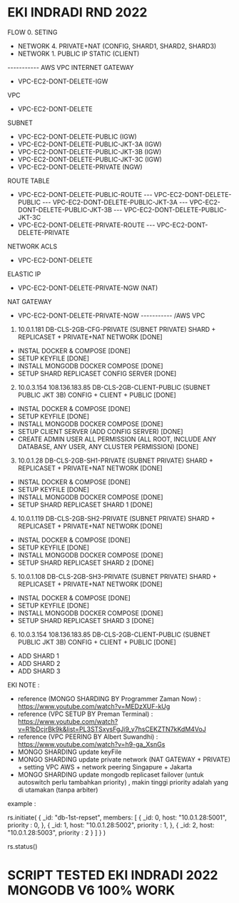 # EKI INDRADI RND 2022

FLOW
0. SETING 
- NETWORK 4. PRIVATE+NAT (CONFIG, SHARD1, SHARD2, SHARD3)
- NETWORK 1. PUBLIC IP STATIC (CLIENT)

----------- AWS VPC
INTERNET GATEWAY 
- VPC-EC2-DONT-DELETE-IGW

VPC 
- VPC-EC2-DONT-DELETE 

SUBNET
- VPC-EC2-DONT-DELETE-PUBLIC (IGW)
- VPC-EC2-DONT-DELETE-PUBLIC-JKT-3A (IGW)
- VPC-EC2-DONT-DELETE-PUBLIC-JKT-3B (IGW)
- VPC-EC2-DONT-DELETE-PUBLIC-JKT-3C (IGW)
- VPC-EC2-DONT-DELETE-PRIVATE (NGW)

ROUTE TABLE
- VPC-EC2-DONT-DELETE-PUBLIC-ROUTE
--- VPC-EC2-DONT-DELETE-PUBLIC
--- VPC-EC2-DONT-DELETE-PUBLIC-JKT-3A
--- VPC-EC2-DONT-DELETE-PUBLIC-JKT-3B
--- VPC-EC2-DONT-DELETE-PUBLIC-JKT-3C
- VPC-EC2-DONT-DELETE-PRIVATE-ROUTE
--- VPC-EC2-DONT-DELETE-PRIVATE

NETWORK ACLS
- VPC-EC2-DONT-DELETE

ELASTIC IP
- VPC-EC2-DONT-DELETE-PRIVATE-NGW (NAT)

NAT GATEWAY
- VPC-EC2-DONT-DELETE-PRIVATE-NGW
----------- /AWS VPC

1. 10.0.1.181 DB-CLS-2GB-CFG-PRIVATE (SUBNET PRIVATE) SHARD + REPLICASET + PRIVATE+NAT NETWORK [DONE] 
- INSTAL DOCKER & COMPOSE [DONE] 
- SETUP KEYFILE [DONE] 
- INSTALL MONGODB DOCKER COMPOSE [DONE]
- SETUP SHARD REPLICASET CONFIG SERVER [DONE] 
2. 10.0.3.154 108.136.183.85 DB-CLS-2GB-CLIENT-PUBLIC (SUBNET PUBLIC JKT 3B) CONFIG + CLIENT + PUBLIC [DONE]
- INSTAL DOCKER & COMPOSE [DONE] 
- SETUP KEYFILE [DONE] 
- INSTALL MONGODB DOCKER COMPOSE [DONE]
- SETUP CLIENT SERVER (ADD CONFIG SERVER) [DONE] 
- CREATE ADMIN USER ALL PERMISSION (ALL ROOT, INCLUDE ANY DATABASE, ANY USER, ANY CLUSTER PERMISSION) [DONE] 
3. 10.0.1.28 DB-CLS-2GB-SH1-PRIVATE (SUBNET PRIVATE) SHARD + REPLICASET + PRIVATE+NAT NETWORK [DONE]
- INSTAL DOCKER & COMPOSE [DONE] 
- SETUP KEYFILE [DONE] 
- INSTALL MONGODB DOCKER COMPOSE [DONE]
- SETUP SHARD REPLICASET SHARD 1 [DONE] 
4. 10.0.1.119 DB-CLS-2GB-SH2-PRIVATE (SUBNET PRIVATE) SHARD + REPLICASET + PRIVATE+NAT NETWORK [DONE] 
- INSTAL DOCKER & COMPOSE [DONE] 
- SETUP KEYFILE [DONE] 
- INSTALL MONGODB DOCKER COMPOSE [DONE]
- SETUP SHARD REPLICASET SHARD 2 [DONE] 
5. 10.0.1.108 DB-CLS-2GB-SH3-PRIVATE (SUBNET PRIVATE) SHARD + REPLICASET + PRIVATE+NAT NETWORK [DONE] 
- INSTAL DOCKER & COMPOSE [DONE] 
- SETUP KEYFILE [DONE] 
- INSTALL MONGODB DOCKER COMPOSE [DONE]
- SETUP SHARD REPLICASET SHARD 3 [DONE] 
6. 10.0.3.154 108.136.183.85 DB-CLS-2GB-CLIENT-PUBLIC (SUBNET PUBLIC JKT 3B) CONFIG + CLIENT + PUBLIC [DONE] 
- ADD SHARD 1
- ADD SHARD 2
- ADD SHARD 3


EKI NOTE :

- reference (MONGO SHARDING BY Programmer Zaman Now) : https://www.youtube.com/watch?v=MEDzXUF-kUg 
- reference (VPC SETUP BY Preman Terminal) :  https://www.youtube.com/watch?v=R1bDcjrBk9k&list=PL3STSxysFgJi9_y7hsCEKZTN7kKdM4VoJ
- reference (VPC PEERING BY Albert Suwandhi) : https://www.youtube.com/watch?v=h9-ga_XsnGs 
- MONGO SHARDING update keyFile
- MONGO SHARDING update private network (NAT GATEWAY + PRIVATE) + setting VPC AWS + network peering Singapure + Jakarta
- MONGO SHARDING update mongodb replicaset failover (untuk autoswitch perlu tambahkan priority) , makin tinggi priority adalah yang di utamakan (tanpa arbiter)


example : 

rs.initiate(
    {
        _id: "db-1st-repset",
        members: [
            {
                _id: 0,
                host: "10.0.1.28:5001",
                priority  : 0, 
            },
            {
                _id: 1,
                host: "10.0.1.28:5002",
                priority  : 1,
            },
            {
                _id: 2,
                host: "10.0.1.28:5003",
                priority  : 2
            }
        ]
    }
)

rs.status()




# SCRIPT TESTED EKI INDRADI 2022 MONGODB V6 100% WORK